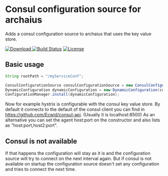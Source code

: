 # Consul configuration source for archaius

Adds a consul configuration source to archaius that uses the key value store.

[ ![Download](https://api.bintray.com/packages/researchgate/maven/archaius-consul/images/download.svg) ](https://bintray.com/researchgate/maven/archaius-consul/_latestVersion)
[![Build Status](https://travis-ci.org/researchgate/archaius-consul.svg?branch=master)](https://travis-ci.org/researchgate/archaius-consul)
[![License](https://img.shields.io/badge/license-Apache--2.0-blue.svg)](http://www.apache.org/licenses/LICENSE-2.0)

## Basic usage
```java
String rootPath = "/myServiceConf";

ConsulConfigurationSource consulConfigurationSource = new ConsulConfigurationSource(rootPath);
DynamicConfiguration dynamicConfiguration = new DynamicConfiguration(consulConfigurationSource, new FixedDelayPollingScheduler(-1, 5000, false));
ConfigurationManager.install(dynamicConfiguration);
```

Now for example hystrix is configurable with the consul key value store. By default it connects to the default of the consul client you can find in https://github.com/Ecwid/consul-api. (Usually it is localhost:8500)
As an alternative you can set the agent host:port on the constructor and also lists as "host:port,host2:port".

## Consul is not available
If that happens the configuration will stay as it is and the configuration source will try to connect on the next interval again.
But if consul is not available on startup the configuration source doesn't set any configuration and tries to connect the next time.
